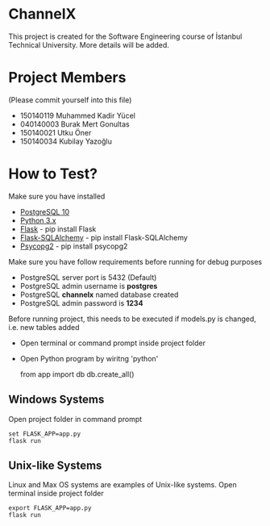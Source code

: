 # ChannelX
This project is created for the Software Engineering course of İstanbul Technical University. More details will be added.

# Project Members

(Please commit yourself into this file)

* 150140119 Muhammed Kadir Yücel
* 040140003 Burak Mert Gonultas
* 150140021 Utku Öner
* 150140034 Kubilay Yazoğlu

# How to Test?

Make sure you have installed

* [PostgreSQL 10](https://www.postgresql.org)
* [Python 3.x](https://www.python.org/)
* [Flask](http://flask.pocoo.org/) - pip install Flask
* [Flask-SQLAlchemy](http://flask-sqlalchemy.pocoo.org) - pip install Flask-SQLAlchemy
* [Psycopg2](http://initd.org/psycopg/) - pip install psycopg2

Make sure you have follow requirements before running for debug purposes

* PostgreSQL server port is 5432 (Default)
* PostgreSQL admin username is **postgres**
* PostgreSQL **channelx** named database created
* PostgreSQL admin password is **1234**

Before running project, this needs to be executed if models.py is changed, i.e. new tables added

* Open terminal or command prompt inside project folder
* Open Python program by wiritng 'python'

    from app import db
    db.create_all()
    
## Windows Systems

Open project folder in command prompt

    set FLASK_APP=app.py
    flask run

## Unix-like Systems

Linux and Max OS systems are examples of Unix-like systems. Open terminal inside project folder

    export FLASK_APP=app.py
    flask run
